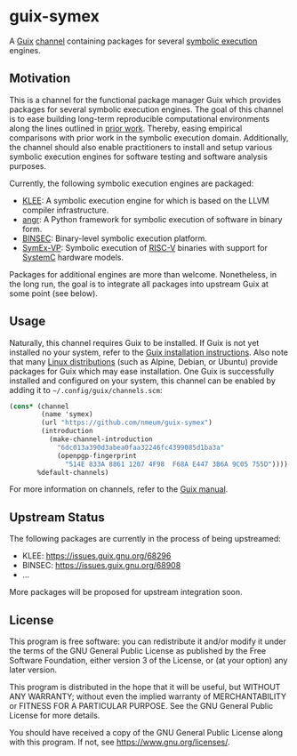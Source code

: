 # guix-symex

A [Guix] [channel][guix channel] containing packages for several [symbolic execution] engines.

## Motivation

This is a channel for the functional package manager Guix which provides packages for several symbolic execution engines.
The goal of this channel is to ease building long-term reproducible computational environments along the lines outlined in [prior work][long-term reproduce].
Thereby, easing empirical comparisons with prior work in the symbolic execution domain.
Additionally, the channel should also enable practitioners to install and setup various symbolic execution engines for software testing and software analysis purposes.

Currently, the following symbolic execution engines are packaged:

* [KLEE]: A symbolic execution engine for which is based on the LLVM compiler infrastructure.
* [angr]: A Python framework for symbolic execution of software in binary form.
* [BINSEC]: Binary-level symbolic execution platform.
* [SymEx-VP]: Symbolic execution of [RISC-V] binaries with support for [SystemC] hardware models.

Packages for additional engines are more than welcome.
Nonetheless, in the long run, the goal is to integrate all packages into upstream Guix at some point (see below).

## Usage

Naturally, this channel requires Guix to be installed.
If Guix is not yet installed no your system, refer to the [Guix installation instructions][guix install].
Also note that many [Linux distributions][guix repology] (such as Alpine, Debian, or Ubuntu) provide packages for Guix which may ease installation.
One Guix is successfully installed and configured on your system, this channel can be enabled by adding it to `~/.config/guix/channels.scm`:

```scheme
(cons* (channel
        (name 'symex)
        (url "https://github.com/nmeum/guix-symex")
        (introduction
          (make-channel-introduction
            "6dc013a390d3abea0faa32246fc4399085d1ba3a"
            (openpgp-fingerprint
              "514E 833A 8861 1207 4F98  F68A E447 3B6A 9C05 755D"))))
       %default-channels)
```

For more information on channels, refer to the [Guix manual][guix channel].

## Upstream Status

The following packages are currently in the process of being upstreamed:

* KLEE: https://issues.guix.gnu.org/68296
* BINSEC: https://issues.guix.gnu.org/68908
* …

More packages will be proposed for upstream integration soon.

## License

This program is free software: you can redistribute it and/or modify it
under the terms of the GNU General Public License as published by the
Free Software Foundation, either version 3 of the License, or (at your
option) any later version.

This program is distributed in the hope that it will be useful, but
WITHOUT ANY WARRANTY; without even the implied warranty of
MERCHANTABILITY or FITNESS FOR A PARTICULAR PURPOSE. See the GNU General
Public License for more details.

You should have received a copy of the GNU General Public License along
with this program. If not, see <https://www.gnu.org/licenses/>.

[Guix]: https://guix.gnu.org
[guix channel]: https://guix.gnu.org/en/manual/devel/en/html_node/Channels.html
[symbolic execution]: https://en.wikipedia.org/wiki/Symbolic_execution
[long-term reproduce]: https://doi.org/10.1038/s41597-022-01720-9
[LLVM]: https://llvm.org/
[KLEE]: https://klee.github.io/
[SymEx-VP]: https://github.com/agra-uni-bremen/symex-vp
[RISC-V]: https://riscv.org/
[SystemC]: https://systemc.org
[angr]: https://angr.io
[BINSEC]: https://github.com/binsec/binsec
[guix install]: https://guix.gnu.org/en/manual/devel/en/html_node/Installation.html
[guix repology]: https://repology.org/project/guix
